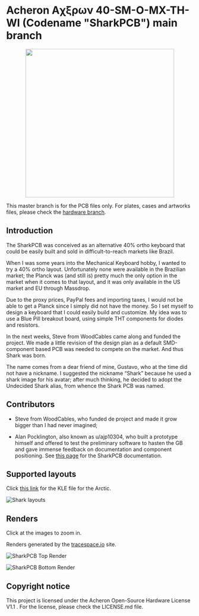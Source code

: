 ﻿# Acheron Aχξρων 40-SM-O-MX-TH-WI (Codename "SharkPCB") main branch

<p align="center">
  <img align="middle" src="https://raw.githubusercontent.com/Gondolindrim/acheronLibrary/master/graphics/acheronLong.png"  width="400"> 
</p>

This master branch is for the PCB files only. For plates, cases and artworks files, please check the [hardware branch](https://github.com/Gondolindrim/SharkPCB/tree/hardware).

## Introduction 

The SharkPCB was conceived as an alternative 40% ortho keyboard that could be easily built and sold in difficult-to-reach markets like Brazil.

When I was some years into the Mechanical Keyboard hobby, I wanted to try a 40% ortho layout. Unfortunately none were available in the Brazilian market; the Planck was (and still is) pretty much the only option in the market when it comes to that layout, and it was only available in the US market and EU through Massdrop.

Due to the proxy prices, PayPal fees and importing taxes, I would not be able to get a Planck since I simply did not have the money. So I set myself to design a keyboard that I could easily build and customize. My idea was to use a Blue Pill breakout board, using simple THT components for diodes and resistors.

In the next weeks, Steve from WoodCables came along and funded the project. We made a little revision of the design plan as a default SMD-component based PCB was needed to compete on the market. And thus Shark was born.

The name comes from a dear friend of mine, Gustavo, who at the time did not have a nickname. I suggested the nickname “Shark” because he used a shark image for his avatar; after much thinking, he decided to adopt the Undecided Shark alias, from whence the Shark PCB was named.

## Contributors 

- Steve from WoodCables, who funded de project and made it grow bigger than I had never imagined;

- Alan Pocklington, also known as u/ajp10304, who built a prototype himself and offered to test the preliminary software to hasten the GB and gave immense feedback on documentation and component positioning.
See [this page](https://gondolindrim.github.io/AcheronDocs/shark/shark.html) for the SharkPCB documentation.

## Supported layouts

Click [this link](http://www.keyboard-layout-editor.com/#/gists/73be427d3e8086a9253feece2dae6974) for the KLE file for the Arctic.

![Shark layouts](https://github.com/Gondolindrim/SharkPCB/raw/master/graphics/sharkKLE.jpg)

## Renders

Click at the images to zoom in.

Renders generated by the [tracespace.io](https://tracespace.io/view/) site.

![SharkPCB Top Render](https://github.com/Gondolindrim/SharkPCB/raw/master/graphics/renders/top.png)

![SharkPCB Bottom Render](https://github.com/Gondolindrim/SharkPCB/raw/master/graphics/renders/bottom.png)

## Copyright notice

This project is licensed under the Acheron Open-Source Hardware License V1.1 . For the license, please check the LICENSE.md file.
